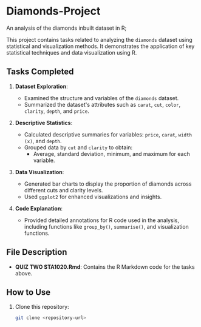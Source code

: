# Diamonds-Project
An analysis of the diamonds inbuilt dataset in R;

This project contains tasks related to analyzing the `diamonds` dataset using statistical and visualization methods. It demonstrates the application of key statistical techniques and data visualization using R.

## Tasks Completed

1. **Dataset Exploration**:
   - Examined the structure and variables of the `diamonds` dataset.
   - Summarized the dataset's attributes such as `carat`, `cut`, `color`, `clarity`, `depth`, and `price`.

2. **Descriptive Statistics**:
   - Calculated descriptive summaries for variables: `price`, `carat`, `width (x)`, and `depth`.
   - Grouped data by `cut` and `clarity` to obtain:
     - Average, standard deviation, minimum, and maximum for each variable.

3. **Data Visualization**:
   - Generated bar charts to display the proportion of diamonds across different cuts and clarity levels.
   - Used `ggplot2` for enhanced visualizations and insights.

4. **Code Explanation**:
   - Provided detailed annotations for R code used in the analysis, including functions like `group_by()`, `summarise()`, and visualization functions.

## File Description

- **QUIZ TWO STA1020.Rmd**: Contains the R Markdown code for the tasks above.

## How to Use

1. Clone this repository:
   ```bash
   git clone <repository-url>
